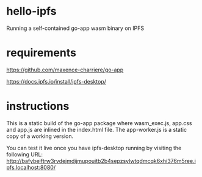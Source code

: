 # hello-ipfs
Running a self-contained go-app wasm binary on IPFS

# requirements

https://github.com/maxence-charriere/go-app

https://docs.ipfs.io/install/ipfs-desktop/

# instructions

This is a static build of the go-app package where wasm_exec.js, app.css and app.js are inlined in the index.html file.
The app-worker.js is a static copy of a working version.

You can test it live once you have ipfs-desktop running by visiting the following URL:
http://bafybeiftrw3rvdejmdijmupouitb2b4sepzsylwtqdmcqk6xhi376m5ree.ipfs.localhost:8080/
